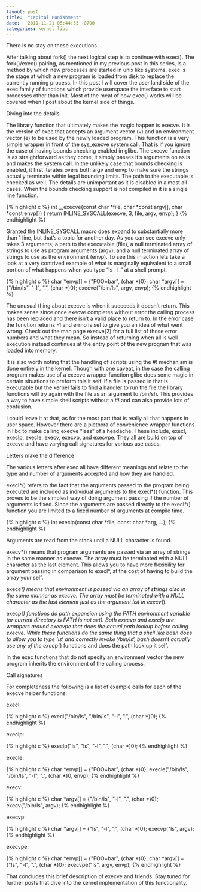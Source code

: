 ```yaml
---
layout: post
title:  "Capital Punishment"
date:   2011-11-21 05:44:33 -0700
categories: kernel libc
---
```

There is no stay on these executions

After talking about fork() the next logical step is to continue with exec(). The fork()/exec() pairing, as mentioned in my previous post in this series, is a method by which new processes are started in unix like systems. exec is the stage at which a new program is loaded from disk to replace the currently running process. In this post I will cover the user land side of the exec family of functions which provide userspace the interface to start processes other than init. Most of the meat of how exec() works will be covered when I post about the kernel side of things.

Diving into the details

The library function that ultimately makes the magic happen is execve. It is the version of exec that accepts an argument vector (v) and an environment vector (e) to be used by the newly loaded program. This function is a very simple wrapper in front of the sys_execve system call. That is if you ignore the case of having bounds checking enabled in glibc. The execve function is as straightforward as they come, it simply passes it’s arguments on as is and makes the system call. In the unlikely case that bounds checking is enabled, it first iterates overs both argv and envp to make sure the strings actually terminate within legal bounding limits. The path to the executable is checked as well. The details are unimportant as it is disabled in almost all cases. When the bounds checking support is not compiled in it is a single line function.

{% highlight c %}
int __execve(const char *file, char *const argv[], char *const envp[])
{
return INLINE_SYSCALL(execve, 3, file, argv, envp);
}
{% endhighlight %}

Granted the INLINE_SYSCALL macro does expand to substantially more than 1 line, but that’s a topic for another day. As you can see execve only takes 3 arguments; a path to the executable (file), a null terminated array of strings to use as program arguments (argv), and a null terminated array of strings to use as the environment (envp). To see this in action lets take a look at a very contrived example of what is marginally equivalent to a small portion of what happens when you type “ls -l .” at a shell prompt.

{% highlight c %}
char *envp[] = {"FOO=bar", (char *)0};
char *argv[] = {"/bin/ls", "-l", ".", (char *)0};
execve("/bin/ls", argv, envp);
{% endhighlight %}

The unusual thing about execve is when it succeeds it doesn’t return. This makes sense since once execve completes without error the calling process has been replaced and there isn’t a valid place to return to. In the error case the function returns -1 and errno is set to give you an idea of what went wrong. Check out the man page execve(2) for a full list of those error numbers and what they mean. So instead of returning when all is well execution instead continues at the entry point of the new program that was loaded into memory.

It is also worth noting that the handling of scripts using the #! mechanism is done entirely in the kernel. Though with one caveat, in the case the calling program makes use of a execve wrapper function glibc does some magic in certain situations to preform this it self. If a file is passed in that is executable but the kernel fails to find a handler to run the file the library functions will try again with the file as an argument to /bin/sh. This provides a way to have simple shell scripts without a #! and can also provide lots of confusion.

I could leave it at that, as for the most part that is really all that happens in user space. However there are a plethora of convenience wrapper functions in libc to make calling execve “less” of a headache. These include, execl, execlp, execle, execv, execvp, and execvpe. They all are build on top of execve and have varying call signatures for various use cases.

Letters make the difference

The various letters after exec all have different meanings and relate to the type and number of arguments accepted and how they are handled.

execl*() refers to the fact that the arguments passed to the program being executed are included as individual arguments to the execl*() function. This proves to be the simplest way of doing argument passing if the number of arguments is fixed. Since the arguments are passed directly to the execl*() function you are limited to a fixed number of arguments at compile time.

{% highlight c %}
int execlp(const char *file, const char *arg, …);
{% endhighlight %}

Arguments are read from the stack until a NULL character is found.

execv*() means that program arguments are passed via an array of strings in the same manner as execve. The array must be terminated with a NULL character as the last element. This allows you to have more flexibility for argument passing in comparison to execl*, at the cost of having to build the array your self.

exec*e() means that environment is passed via an array of strings also in the same manner as execve. The array must be terminated with a NULL character as the last element just as the argument list in execv*().

exec*p() functions do path expansion using the PATH environment variable (or current directory is PATH is not set). Both execvp and execlp are wrappers around execvpe that does the actual path lookup before calling execve. While these functions do the same thing that a shell like bash does to allow you to type ‘ls‘ and correctly invoke ‘/bin/ls‘, bash doesn’t actually use any of the exec*p() functions and does the path look up it self.

In the exec functions that do not specify an environment vector the new program inherits the environment of the calling process.

Call signatures

For completeness the following is a list of example calls for each of the execve helper functions:

execl:

{% highlight c %}
execl("/bin/ls", "/bin/ls", "-l", ".", (char *)0);
{% endhighlight %}

execlp:

{% highlight c %}
execlp("ls", "ls", "-l", ".", (char *)0);
{% endhighlight %}

execle:

{% highlight c %}
char *envp[] = {"FOO=bar", (char *)0};
execle("/bin/ls", "/bin/ls", "-l", ".", (char *)0, envp);
{% endhighlight %}

execv:

{% highlight c %}
char *argv[] = {"/bin/ls", "-l", ".", (char *)0};
execv("/bin/ls", argv);
{% endhighlight %}

execvp:

{% highlight c %}
char *argv[] = {"ls", "-l", ".", (char *)0};
execvp("ls", argv);
{% endhighlight %}

execvpe:

{% highlight c %}
char *envp[] = {"FOO=bar", (char *)0};
char *argv[] = {"ls", "-l", ".", (char *)0};
execvpe("ls", argv, envp);
{% endhighlight %}

That concludes this brief description of execve and friends. Stay tuned for further posts that dive into the kernel implementation of this functionality.
